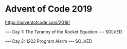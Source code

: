 # Advent of Code 2019

https://adventofcode.com/2019/

--- Day 1: The Tyranny of the Rocket Equation --- SOLVED

--- Day 2: 1202 Program Alarm --- SOLVED
